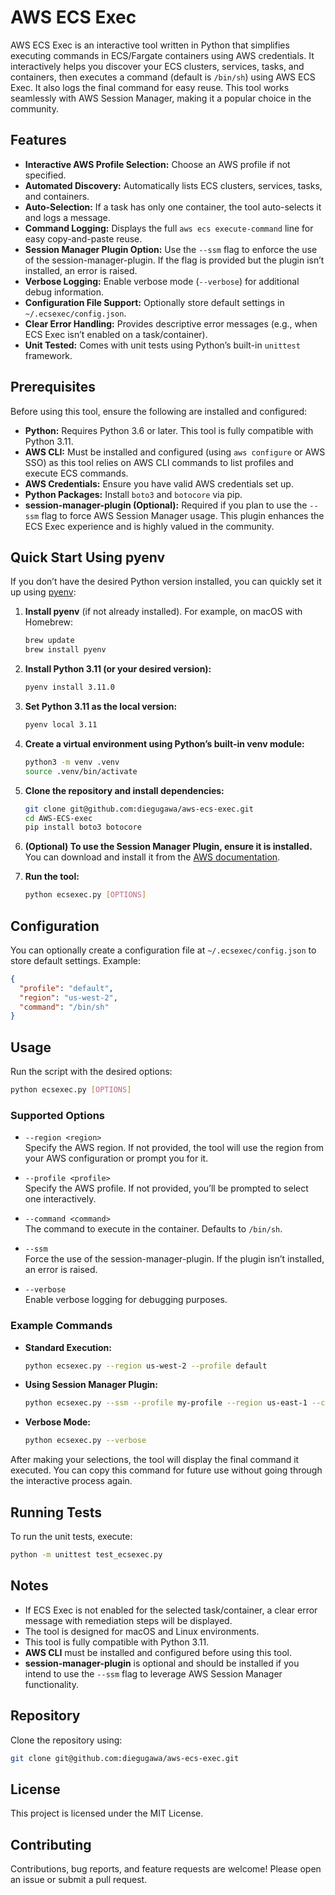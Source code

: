 # AWS ECS Exec

AWS ECS Exec is an interactive tool written in Python that simplifies executing commands in ECS/Fargate containers using AWS credentials. It interactively helps you discover your ECS clusters, services, tasks, and containers, then executes a command (default is `/bin/sh`) using AWS ECS Exec. It also logs the final command for easy reuse. This tool works seamlessly with AWS Session Manager, making it a popular choice in the community.

## Features

- **Interactive AWS Profile Selection:** Choose an AWS profile if not specified.
- **Automated Discovery:** Automatically lists ECS clusters, services, tasks, and containers.
- **Auto-Selection:** If a task has only one container, the tool auto-selects it and logs a message.
- **Command Logging:** Displays the full `aws ecs execute-command` line for easy copy-and-paste reuse.
- **Session Manager Plugin Option:** Use the `--ssm` flag to enforce the use of the session-manager-plugin. If the flag is provided but the plugin isn’t installed, an error is raised.
- **Verbose Logging:** Enable verbose mode (`--verbose`) for additional debug information.
- **Configuration File Support:** Optionally store default settings in `~/.ecsexec/config.json`.
- **Clear Error Handling:** Provides descriptive error messages (e.g., when ECS Exec isn’t enabled on a task/container).
- **Unit Tested:** Comes with unit tests using Python’s built-in `unittest` framework.

## Prerequisites

Before using this tool, ensure the following are installed and configured:

- **Python:** Requires Python 3.6 or later. This tool is fully compatible with Python 3.11.
- **AWS CLI:** Must be installed and configured (using `aws configure` or AWS SSO) as this tool relies on AWS CLI commands to list profiles and execute ECS commands.
- **AWS Credentials:** Ensure you have valid AWS credentials set up.
- **Python Packages:** Install `boto3` and `botocore` via pip.
- **session-manager-plugin (Optional):** Required if you plan to use the `--ssm` flag to force AWS Session Manager usage. This plugin enhances the ECS Exec experience and is highly valued in the community.

## Quick Start Using pyenv

If you don’t have the desired Python version installed, you can quickly set it up using [pyenv](https://github.com/pyenv/pyenv):

1. **Install pyenv** (if not already installed). For example, on macOS with Homebrew:

   ```bash
   brew update
   brew install pyenv
   ```

2. **Install Python 3.11 (or your desired version):**

   ```bash
   pyenv install 3.11.0
   ```

3. **Set Python 3.11 as the local version:**

   ```bash
   pyenv local 3.11
   ```

4. **Create a virtual environment using Python’s built-in venv module:**

   ```bash
   python3 -m venv .venv
   source .venv/bin/activate
   ```

5. **Clone the repository and install dependencies:**

   ```bash
   git clone git@github.com:diegugawa/aws-ecs-exec.git
   cd AWS-ECS-exec
   pip install boto3 botocore
   ```

6. **(Optional) To use the Session Manager Plugin, ensure it is installed.**  
   You can download and install it from the [AWS documentation](https://docs.aws.amazon.com/systems-manager/latest/userguide/session-manager-working-with-install-plugin.html).

7. **Run the tool:**

   ```bash
   python ecsexec.py [OPTIONS]
   ```

## Configuration

You can optionally create a configuration file at `~/.ecsexec/config.json` to store default settings. Example:

```json
{
  "profile": "default",
  "region": "us-west-2",
  "command": "/bin/sh"
}
```

## Usage

Run the script with the desired options:

```bash
python ecsexec.py [OPTIONS]
```

### Supported Options

- `--region <region>`  
  Specify the AWS region. If not provided, the tool will use the region from your AWS configuration or prompt you for it.

- `--profile <profile>`  
  Specify the AWS profile. If not provided, you’ll be prompted to select one interactively.

- `--command <command>`  
  The command to execute in the container. Defaults to `/bin/sh`.

- `--ssm`  
  Force the use of the session-manager-plugin. If the plugin isn’t installed, an error is raised.

- `--verbose`  
  Enable verbose logging for debugging purposes.

### Example Commands

- **Standard Execution:**

  ```bash
  python ecsexec.py --region us-west-2 --profile default
  ```

- **Using Session Manager Plugin:**

  ```bash
  python ecsexec.py --ssm --profile my-profile --region us-east-1 --command '/bin/bash'
  ```

- **Verbose Mode:**

  ```bash
  python ecsexec.py --verbose
  ```

After making your selections, the tool will display the final command it executed. You can copy this command for future use without going through the interactive process again.

## Running Tests

To run the unit tests, execute:

```bash
python -m unittest test_ecsexec.py
```

## Notes

- If ECS Exec is not enabled for the selected task/container, a clear error message with remediation steps will be displayed.
- The tool is designed for macOS and Linux environments.
- This tool is fully compatible with Python 3.11.
- **AWS CLI** must be installed and configured before using this tool.
- **session-manager-plugin** is optional and should be installed if you intend to use the `--ssm` flag to leverage AWS Session Manager functionality.

## Repository

Clone the repository using:

```bash
git clone git@github.com:diegugawa/aws-ecs-exec.git
```

## License

This project is licensed under the MIT License.

## Contributing

Contributions, bug reports, and feature requests are welcome! Please open an issue or submit a pull request.
